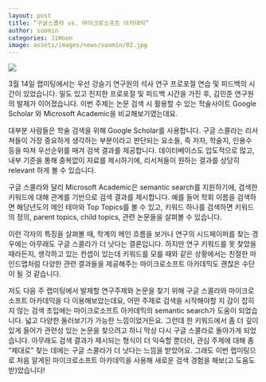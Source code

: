 ```yaml
---
layout: post
title: “구글스콜라 vs. 마이크로소프트 아카데믹”
author: soomin
categories: JiHoon	 
image: assets/images/news/soomin/02.jpg
---
```


<img src="{{site.baseurl}}/assets/images/news/soomin/02.jpg">


3월 14일 랩미팅에서는 우선 강슬기 연구원의 석사 연구 프로포절 연습 및 피드백의 시간이 있었습니다. 밀도 있고 진지한 프로포절 및 피드백 시간을 가진 후, 김민준 연구원의 발제가 이어졌습니다. 이번 주제는 논문 검색 시 활용할 수 있는 학술사이트 Google Scholar 와 Microsoft Academic을 비교해보기였는데요.

대부분 사람들은 학술 검색을 위해 Google Scholar를 사용합니다. 구글 스콜라는 리서쳐들이 가장 중요하게 생각하는 부분이라고 판단되는 요소들, 즉 저자, 학술지, 인용수 등을 따져 우선순위를 매겨 검색 결과를 제공합니다. 데이터베이스도 압도적으로 많고, 내부 기준을 통해 중복없이 자료를 제시하기에, 리서쳐들이 원하는 결과를 상당히 relevant 하게 볼 수 있습니다. 

구글 스콜라와 달리 Microsoft Academic은 semantic search를 지원하기에, 검색한 키워드에 대해 관계를 기반으로 검색 결과를 제시합니다. 예를 들어 학회 이름을 검색하면 해당년도의 메인 테마와 Top Topics를 볼 수 있고, 키워드 하나를 검색하면 키워드의 정의, parent topics, child topics, 관련 논문들을 살펴볼 수 있습니다.

이런 각자의 특징을 살펴볼 때, 학계의 메인 흐름을 보거나 연구의 시드페이퍼를 찾는 경우에는 아무래도 구글 스콜라가 더 낫다는 결론입니다. 하지만 연구 키워드를 못 찾았을 때라든지, 생각하고 있는 컨셉이 있는데 키워드를 모를 때와 같은 상황에서는 친절한 마인드맵처럼 다양한 관련 결과들을 제공해주는 마이크로소프트 아카데믹도 괜찮은 수단이 될 것 같습니다.

저도 다음 주 랩미팅에서 발제할 연구주제와 논문을 찾기 위해 구글 스콜라와 마이크로소프트 아카데믹을 다 이용해보았는데요, 어떤 주제로 검색을 시작해야할 지 감이 잡히지 않는 검색 초입에는 마이크로소프트 아카데믹의 semantic search가 도움이 되었습니다. 넓고 다양한 둘러보기가 가능한 느낌이었거든요. 그런데 한 키워드에서 좀 더 깊이 있게 들어가 관련성 있는 논문을 찾으려고 하니 막상 다시 구글 스콜라로 돌아가게 되었습니다. 아무래도 검색 결과가 제시되는 형식이 더 익숙할 뿐더러, 관심 주제에 대해 좀 “제대로” 찾는 데에는 구글 스콜라가 더 낫다는 느낌을 받았어요. 그래도 이번 랩미팅으로 처음 알게된 마이크로소프트 아카데믹을 사용해 새로운 검색 경험을 해보(고 도움도 받)았습니다!
